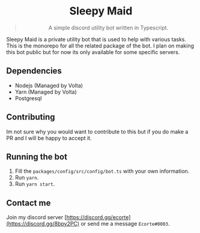 <div align='center'>
<h1>Sleepy Maid</h1>
<blockquote>A simple discord utility bot written in Typescript.</blockquote>
</div>

Sleepy Maid is a private utility bot that is used to help with various tasks.
This is the monorepo for all the related package of the bot.
I plan on making this bot public but for now its only available for some specific servers.

## Dependencies

- Nodejs (Managed by Volta)
- Yarn (Managed by Volta)
- Postgresql

## Contributing

Im not sure why you would want to contribute to this but if you do make a PR and I will be happy to accept it.

## Running the bot

1. Fill the `packages/config/src/config/bot.ts` with your own information.
2. Run `yarn`.
3. Run `yarn start`.

## Contact me

Join my discord server [https://discord.gg/ecorte](https://discord.gg/8bpy2PC) or send me a message `Ecorte#0003`.
